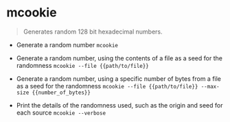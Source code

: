 # mcookie
> Generates random 128 bit hexadecimal numbers.

- Generate a random number
`mcookie`

- Generate a random number, using the contents of a file as a seed for the randomness
`mcookie --file {{path/to/file}}`

- Generate a random number, using a specific number of bytes from a file as a seed for the randomness
`mcookie --file {{path/to/file}} --max-size {{number_of_bytes}}`

- Print the details of the randomness used, such as the origin and seed for each source
`mcookie --verbose`
